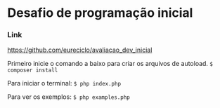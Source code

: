 # Desafio de programação inicial

### Link
<https://github.com/eureciclo/avaliacao_dev_inicial>

Primeiro inicie o comando a baixo para criar os arquivos de autoload.
`$ composer install`

Para iniciar o terminal:
`$ php index.php`

Para ver os exemplos:
`$ php examples.php`
